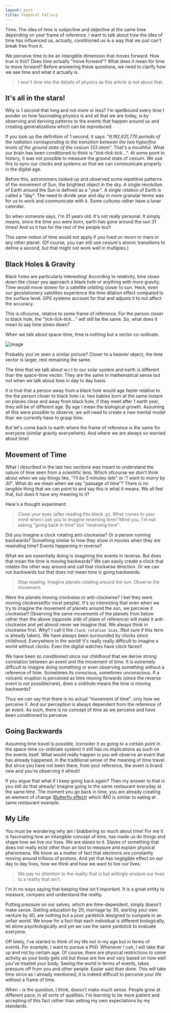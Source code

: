 ```yaml
---
layout: post
title: Temporal Fallacy
---
```


Time. The idea of time is subjective and objective at the same time depending on your frame of reference. I want to talk about how the idea of time has influenced us, actually, conditioned us in a way that we just can't break free from it.

We perceive time to be an intangible dimension that moves forward. How true is this? Does time actually "move forward"? What does it mean for time to move forward? Before answering these questions, we need to clarify how we see time and what it actually is.

> I won't dive into the details of physics as this article is not about that.

## It's all in the stars!

Why is 1 second that long and not more or less? I'm spellbound every time I ponder on how fascinating physics is and all that we are today, is by observing and deriving patterns to the events that happen around us and creating generalizations which can be reproduced.

If you look up the definition of 1 second, it says: "*9,192,631,770 periods of the radiation corresponding to the transition between the two hyperfine levels of the ground state of the cesium 133 atom*". That's a mouthful. What our brain has been conditioned to think is:"*tick-tick-tick...*". At some point in history, it was not possible to measure the ground state of cesium. We use this to sync our clocks and systems so that we can communicate properly in the digital age.

Before this, astronomers looked up and observed some repetitive patterns of the movement of Sun, the brightest object in the sky. A single revolution of Earth around the Sun is defined as a "year". A single rotation of Earth is called a "day". The need to divide year and day in more granular terms was for us to work and communicate with it. Some cultures rather have a lunar calendar.

So when someone says, I'm 31 years old. It's not really personal. It simply means, since the time you were born, earth has gone around the sun 31 times! And so it has for the rest of the people too!!

This same notion of time would not apply if you lived on moon or mars or any other planet. (Of course, you can still use cesium's atomic transitions to define a second, but that might not work well in multiples.)

## Black Holes & Gravity

Black holes are particularly interesting! According to relativity, time slows down the closer you approach a black hole or anything with more gravity. Time would move slower for a satellite orbiting closer to sun. Heck, even our geostationery satellites experience the time dilation effect compared to the surface level. GPS systems account for that and adjusts it to not affect the accuracy.

This is ofcourse, relative to some frame of reference. For the person closer to black hole, the "*tick-tick-tick...*" will still be the same. So, what does it mean to say time slows down?

When we talk about space-time, time is nothing but a vector co-ordinate. 

![image](https://hackmd.io/_uploads/Skxc_X4OT.png)

Probably you've seen a similar picture? Closer to a heavier object, the time vector is larger, rest remaining the same.

The time that we talk about w.r.t to our solar system and earth is different than the space-time vector. They are the same in mathematical sense but not when we talk about time in day to day basis.

It is true that a person away from a black hole would age faster relative to the the person closer to black hole i.e. two babies born at the same instant on places close and away from black hole, if they meet after 1 earth year, they will be of different age. By age I mean the biological growth. Assuming all this were possible to observe, we will need to create a new mental model than we currently have to grasp time. 

But let's come back to earth where the frame of reference is the same for everyone (similar gravity everywhere). And where we are always so worried about time!

## Movement of Time

What I described in the last two sections was meant to understand the nature of time seen from a scientific lens. Which ofcourse we don't think about when we say things like, "*I'll be 5 minutes late*" or "*I want to marry by 30*". What do we mean when we say "passage of time"? There is no tangible thing that we can point to and say this is what it means. We all feel that, but does it have any meaning to it?

Here's a thought experiment:
> Close your eyes (after reading this block :p). What comes to your mind when I ask you to imagine reversing time? Mind you, I'm not asking "going back in time" but "reversing time".

Did you imagine a clock rotating anti-clockwise? Or a person running backwards? Something similar to how they show in movies when they are rewinding time? Events happening in reverse?

What we are essentially doing is imagining the events in reverse. But does that mean the time is moving backwards? We can easily create a clock that rotates the other way around and call that clockwise direction. Or we can run backwards but that does not mean time is going backwards.

> Stop reading. Imagine planets rotating around the sun. Observe the movement. 

Were the planets moving clockwise or anti-clockwise? I bet they were moving clockwise(for most people). It's so interesting that even when we try to imagine the movement of planets around the sun, we perceive it clockwise!! Observing the same movements of the planets from below rather than the above (opposite side of plane of reference) will make it anti-clockwise and yet almost never we imagine that. We always think in clockwise first. Why? I call it the `clock rotation bias`. (Not sure if this term is already taken). We have always been surrounded by clocks since childhood. Everywhere in the world! It's really really difficult to imagine a world without clocks. Even the digital watches have clock faces!!

We have been so conditioned since our childhood that we derive strong correlation between an event and the movement of time. It is extremely difficult to imagine doing something or even observing something without a reference of time. Sometimes its conscious, sometimes unconscious. If a volcanic eruption is perceived as time moving forwards (since the reverse event is not possible/rare), does a sinkhole means the time is moving backwards?

Thus we can say that there is no actual "movement of time", only how we perceive it. And our perception is always dependent from the reference of an event. As such, there is no concept of time as we perceive and have been conditioned to perceive.

## Going Backwards

Assuming time travel is possible, (consider it as going to a certain point in the space-time co-ordinate system) it still has no implications as such on the events itself. What would really happen is you will observe an event that has already happened, in the traditional sense of the meaning of time travel. But since you have not been there, from your reference, the event is brand new and you're observing it afresh!

If you argue that what if I keep going back again? Then my answer to that is you still do that already! Imagine going to the same restaurant everyday at the same time. The moment you go back in time, you are already creating an element of change ([Butterfly effect](https://en.wikipedia.org/wiki/Butterfly_effect)) which IMO is similar to eating at same restaurant example.

## My Life

You must be wondering why am I blabbering so much about time! For me it is fascinating how an intangible concept of time, has made us do things and shape how we live our lives. We are slaves to it. Slaves of something that does not really exist other than an tool to measure and explain physical phenomena. We know as a matter of fact that electrons are constantly moving around trillions of protons. And yet that has negligible effect on our day to day lives, how we think and how we want to live our lives.

> We pay no attention to the reality that is but willingly enslave our lives to a reality that isn't.

I'm in no ways saying that keeping time isn't important. It is a great entity to measure, compare and understand the reality.

Putting pressure on our selves, which are time-dependent, simply doesn't make sense. Getting education by 20, marriage by 30, starting your own venture by 40, are nothing but a poor yardstick designed to compete in an unfair world. We know for a fact that each individual is different biologically, let alone psychologically and yet we use the same yardstick to evaluate everyone.

Off lately, I've started to think of my life not in my age but in terms of events. For example, I want to pursue a PhD. Whenever I can, I will take that up and not by certain age. Of course, there are physical restrictions to some activity as your body gets old but those are few and vary based on how well you've treated your body. Seeing the world in terms of events, takes pressure off from you and other people. Easier said than done. This will take time since as I already mentioned, it is indeed difficult to perceive your life without a frame of time.

When - is the question, I think, doesn't make much sense. People grow at different pace, in all sorts of qualities. I'm learning to be more patient and accepting of this fact rather than setting my own expectations by my standards.